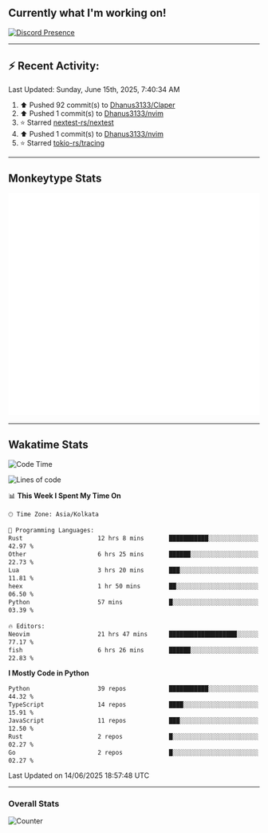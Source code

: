 ## Currently what I'm working on!
[![Discord Presence](https://lanyard.cnrad.dev/api/534981034400284712)](https://discord.com/users/534981034400284712)

---

## :zap: Recent Activity:
<!--RECENT_ACTIVITY:last_update-->
Last Updated: Sunday, June 15th, 2025, 7:40:34 AM
<!--RECENT_ACTIVITY:last_update_end-->
<!--RECENT_ACTIVITY:start-->
1. ⬆️ Pushed 92 commit(s) to [Dhanus3133/Claper](https://github.com/Dhanus3133/Claper)<br>
2. ⬆️ Pushed 1 commit(s) to [Dhanus3133/nvim](https://github.com/Dhanus3133/nvim)<br>
3. ⭐ Starred [nextest-rs/nextest](https://github.com/nextest-rs/nextest)<br>
4. ⬆️ Pushed 1 commit(s) to [Dhanus3133/nvim](https://github.com/Dhanus3133/nvim)<br>
5. ⭐ Starred [tokio-rs/tracing](https://github.com/tokio-rs/tracing)<br>
<!--RECENT_ACTIVITY:end-->

---

## Monkeytype Stats
<a href="https://monkeytype.com/profile/dhanus">
  <img src="https://raw.githubusercontent.com/Dhanus3133/Dhanus3133/monkeytype/monkeytype-lb.svg" alt="Monkeytype Profile" />
</a>

---

## Wakatime Stats
<!--START_SECTION:waka-->
![Code Time](http://img.shields.io/badge/Code%20Time-2%2C747%20hrs%2046%20mins-blue)

![Lines of code](https://img.shields.io/badge/From%20Hello%20World%20I%27ve%20Written-4.7%20million%20lines%20of%20code-blue)

📊 **This Week I Spent My Time On** 

```text
🕑︎ Time Zone: Asia/Kolkata

💬 Programming Languages: 
Rust                     12 hrs 8 mins       ███████████░░░░░░░░░░░░░░   42.97 % 
Other                    6 hrs 25 mins       ██████░░░░░░░░░░░░░░░░░░░   22.73 % 
Lua                      3 hrs 20 mins       ███░░░░░░░░░░░░░░░░░░░░░░   11.81 % 
heex                     1 hr 50 mins        ██░░░░░░░░░░░░░░░░░░░░░░░   06.50 % 
Python                   57 mins             █░░░░░░░░░░░░░░░░░░░░░░░░   03.39 % 

🔥 Editors: 
Neovim                   21 hrs 47 mins      ███████████████████░░░░░░   77.17 % 
fish                     6 hrs 26 mins       ██████░░░░░░░░░░░░░░░░░░░   22.83 % 
```

**I Mostly Code in Python** 

```text
Python                   39 repos            ███████████░░░░░░░░░░░░░░   44.32 % 
TypeScript               14 repos            ████░░░░░░░░░░░░░░░░░░░░░   15.91 % 
JavaScript               11 repos            ███░░░░░░░░░░░░░░░░░░░░░░   12.50 % 
Rust                     2 repos             █░░░░░░░░░░░░░░░░░░░░░░░░   02.27 % 
Go                       2 repos             █░░░░░░░░░░░░░░░░░░░░░░░░   02.27 % 
```




 Last Updated on 14/06/2025 18:57:48 UTC
<!--END_SECTION:waka-->
---

### Overall Stats

<img src="https://moe-counter.glitch.me/get/@Dhanus3133?theme=asoul" alt="Counter" />
